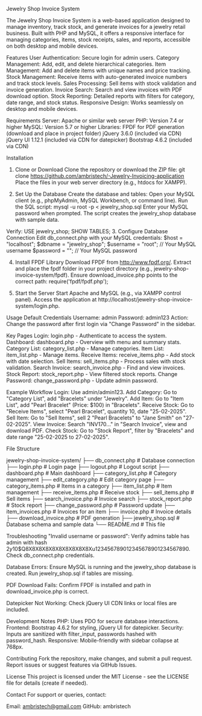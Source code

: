 Jewelry Shop Invoice System


The Jewelry Shop Invoice System is a web-based application designed to manage inventory, track stock, and generate invoices for a jewelry retail business. Built with PHP and MySQL, it offers a responsive interface for managing categories, items, stock receipts, sales, and reports, accessible on both desktop and mobile devices.

Features
User Authentication: Secure login for admin users.
Category Management: Add, edit, and delete hierarchical categories.
Item Management: Add and delete items with unique names and price tracking.
Stock Management: Receive items with auto-generated invoice numbers and track stock levels.
Sales Processing: Sell items with stock validation and invoice generation.
Invoice Search: Search and view invoices with PDF download option.
Stock Reporting: Detailed reports with filters for category, date range, and stock status.
Responsive Design: Works seamlessly on desktop and mobile devices.


Requirements
Server: Apache or similar web server
PHP: Version 7.4 or higher
MySQL: Version 5.7 or higher
Libraries:
FPDF for PDF generation (download and place in project folder)
jQuery 3.6.0 (included via CDN)
jQuery UI 1.12.1 (included via CDN for datepicker)
Bootstrap 4.6.2 (included via CDN)


Installation

1. Clone or Download
Clone the repository or download the ZIP file:
git clone https://github.com/ambristech/-Jewelry-Invoicing-application
Place the files in your web server directory (e.g., htdocs for XAMPP).


2. Set Up the Database
Create the database and tables:
Open your MySQL client (e.g., phpMyAdmin, MySQL Workbench, or command line).
Run the SQL script:
mysql -u root -p < jewelry_shop.sql
Enter your MySQL password when prompted.
The script creates the jewelry_shop database with sample data.

Verify:
USE jewelry_shop;
SHOW TABLES;
3. Configure Database Connection
Edit db_connect.php with your MySQL credentials:
$host = "localhost";
$dbname = "jewelry_shop";
$username = "root"; // Your MySQL username
$password = "";     // Your MySQL password


4. Install FPDF Library
Download FPDF from http://www.fpdf.org/.
Extract and place the fpdf folder in your project directory (e.g., jewelry-shop-invoice-system/fpdf).
Ensure download_invoice.php points to the correct path:
require('fpdf/fpdf.php');

5. Start the Server
Start Apache and MySQL (e.g., via XAMPP control panel).
Access the application at http://localhost/jewelry-shop-invoice-system/login.php.


Usage
Default Credentials
Username: admin
Password: admin123
Action: Change the password after first login via "Change Password" in the sidebar.


Key Pages
Login: login.php - Authenticate to access the system.
Dashboard: dashboard.php - Overview with menu and summary stats.
Category List: category_list.php - Manage categories.
Item List: item_list.php - Manage items.
Receive Items: receive_items.php - Add stock with date selection.
Sell Items: sell_items.php - Process sales with stock validation.
Search Invoice: search_invoice.php - Find and view invoices.
Stock Report: stock_report.php - View filtered stock reports.
Change Password: change_password.php - Update admin password.


Example Workflow
Login: Use admin/admin123.
Add Category: Go to "Category List", add "Bracelets" under "Jewelry".
Add Item: Go to "Item List", add "Pearl Bracelet" (Price: $100) in "Bracelets".
Receive Stock: Go to "Receive Items", select "Pearl Bracelet", quantity 10, date "25-02-2025".
Sell Item: Go to "Sell Items", sell 2 "Pearl Bracelets" to "Jane Smith" on "27-02-2025".
View Invoice: Search "INV170..." in "Search Invoice", view and download PDF.
Check Stock: Go to "Stock Report", filter by "Bracelets" and date range "25-02-2025 to 27-02-2025".

File Structure

jewelry-shop-invoice-system/
├── db_connect.php          # Database connection
├── login.php              # Login page
├── logout.php             # Logout script
├── dashboard.php          # Main dashboard
├── category_list.php      # Category management
├── edit_category.php      # Edit category page
├── category_items.php     # Items in a category
├── item_list.php          # Item management
├── receive_items.php      # Receive stock
├── sell_items.php         # Sell items
├── search_invoice.php     # Invoice search
├── stock_report.php       # Stock report
├── change_password.php    # Password update
├── item_invoices.php      # Invoices for an item
├── invoice.php            # Invoice details
├── download_invoice.php   # PDF generation
├── jewelry_shop.sql       # Database schema and sample data
└── README.md              # This file

Troubleshooting
"Invalid username or password":
Verify admins table has admin with hash $2y$10$Q8X8X8X8X8X8X8X8X8X8Xu123456789012345678901234567890.
Check db_connect.php credentials.

Database Errors:
Ensure MySQL is running and the jewelry_shop database is created.
Run jewelry_shop.sql if tables are missing.

PDF Download Fails:
Confirm FPDF is installed and path in download_invoice.php is correct.

Datepicker Not Working:
Check jQuery UI CDN links or local files are included.

Development Notes
PHP: Uses PDO for secure database interactions.
Frontend: Bootstrap 4.6.2 for styling, jQuery UI for datepicker.
Security: Inputs are sanitized with filter_input, passwords hashed with password_hash.
Responsive: Mobile-friendly with sidebar collapse at 768px.

Contributing
Fork the repository, make changes, and submit a pull request.
Report issues or suggest features via GitHub Issues.

License
This project is licensed under the MIT License - see the LICENSE file for details (create if needed).

Contact
For support or queries, contact:

Email: ambristech@gmail.com
GitHub: ambristech
